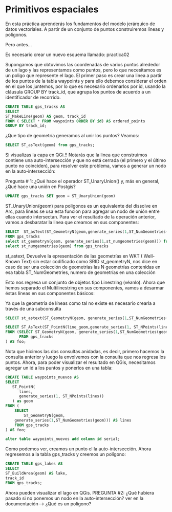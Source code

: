 # Primitivos espaciales
En esta práctica aprenderás los fundamentos del modelo jerárquico de datos vectoriales. A partir de un conjunto de puntos construiremos líneas y polígonos.

Pero antes... 

Es necesario crear un nuevo esquema llamado: practica02 

Supongamos que obtuvimos las coordenadas de varios puntos alrededor de un lago y las representamos como puntos, pero lo que necesitamos es un poligo que represente el lago. 
El primer paso es crear una linea a partir de los puntos de la tabla waypoints y para ello debemos considerar el orden en el que los juntemos, por lo que es necesario ordenarlos por id, usando la cláusula GROUP BY track_id, que agrupa los puntos de acuerdo a un identificador de recorrido.

``` sql
CREATE TABLE gps_tracks AS
SELECT
ST_MakeLine(geom) AS geom, track_id
FROM ( SELECT * FROM waypoints ORDER BY id) AS ordered_points
GROUP BY track_id;
``` 

¿Que tipo de geometría generamos al unir los puntos? Veamos:

``` sql
SELECT ST_asText(geom) from gps_tracks;
``` 

Si visualizas la capa en QGi.!!
Notarás que la linea que construimos contiene una auto-intersección y que no está cerrada (el primero y el último punto no coinciden), para resolver este problema, vamos a generar un nodo en la auto-intersección:

Pregunta # 1: ¿Qué hace el operador ST_UnaryUnion() y, más en general, ¿Qué hace una unión en Postgis?

``` sql
UPDATE gps_tracks SET geom = ST_UnaryUnion(geom)
```

ST_UnaryUnion(geom) para poligonos es un equivalente del dissolve en Arc, para lineas se usa esta funcion para agregar un nodo de unión entre ellas cuando intersectan. Para ver el resultado de la operación anterior, vamos a desbaratar la linea que creamos en sus componentes:

``` sql
SELECT  ST_asText(ST_GeometryN(geom,generate_series(1,ST_NumGeometries(geom)))) AS lines
FROM gps_tracks
select st_geometryn(geom, generate_series(1,st_numgeometries(geom))) from gps_tracks -- colection 
select st_numgeometries(geom) from gps_tracks
```

st_astext, Devuelve la epresentación de las geometrías en WKT ( Well-Known Text) sin estar codificado como SRID
st_geometryN, nos dice en caso de ser una colección de geometrias las N geometrías contenidas en esa tabla 
ST_NumGeometries, numero de geometrías en una colección 

Esto nos regresa un conjunto de objetos tipo Linestring (véanlo). Ahora que hemos separado el Multilinestring en sus componentes, vamos a desarmar éstas líneas en sus componentes básicos:

Ya que la geometría de líneas como tal no existe es necesario crearla a través de una subconsulta

``` sql
SELECT st_astext(ST_GeometryN(geom, generate_series(1,ST_NumGeometries(geom)))) FROM gps_tracks
``` 

``` sql
SELECT ST_AsText(ST_PointN(line_geom,generate_series(1, ST_NPoints(line_geom)))) point_geom
FROM (SELECT ST_GeometryN(geom, generate_series(1,ST_NumGeometries(geom))) AS line_geom 
	  FROM gps_tracks
) AS foo;
```
Nota que hicimos las dos consultas anidadas, es decir, primero hacemos la consulta anterior y luego la envolvemos con la consulta que nos regresa los puntos. Ahora, para poder visualizar el resultado en QGis, necesitamos agregar un id a los puntos y ponerlos en una tabla:

``` sql
CREATE TABLE waypoints_nuevos AS
SELECT 
   ST_PointN(
	  lines,
	  generate_series(1, ST_NPoints(lines))
   ) as geom
FROM (
	SELECT 
		ST_GeometryN(geom,
	generate_series(1,ST_NumGeometries(geom))) AS lines
	FROM gps_tracks
) AS foo;
``` 

``` sql
alter table waypoints_nuevos add column id serial;
``` 

Como podemos ver, creamos un punto el la auto-intersección. Ahora regresemos a la tabla gps_tracks y creemos un polígono:

``` sql
CREATE TABLE gps_lakes AS
SELECT
ST_BuildArea(geom) AS lake,
track_id
FROM gps_tracks;
```
Ahora pueden visualizar el lago en QGis. 
PREGUNTA #2: ¿Qué hubiera pasado si no ponemos un nodo en la auto-intersección?
ver en la documentación--> ¿Qué es un polígono?
